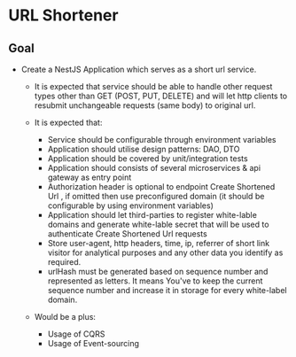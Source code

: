 # URL Shortener

## Goal

- Create a NestJS Application which serves as a short url service.

  - It is expected that service should be able to handle other request types other than GET (POST, PUT, DELETE) and will let http clients to resubmit unchangeable requests (same body) to original url.

  - It is expected that:

    - Service should be configurable through environment variables
    - Application should utilise design patterns: DAO, DTO
    - Application should be covered by unit/integration tests
    - Application should consists of several microservices & api gateway as entry point
    - Authorization header is optional to endpoint Create Shortened Url , if omitted then use preconfigured domain (it should be configurable by using environment variables)
    - Application should let third-parties to register white-lable domains and generate white-lable secret that will be used to authenticate Create Shortened Url requests
    - Store user-agent, http headers, time, ip, referrer of short link visitor for analytical purposes and any other data you identify as required.
    - urlHash must be generated based on sequence number and represented as letters. It means You've to keep the current sequence number and increase it in storage for every white-label domain.

  - Would be a plus:

    - Usage of CQRS
    - Usage of Event-sourcing
